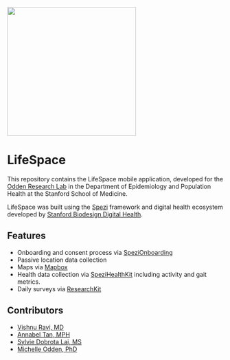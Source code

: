 <!--

This source file is part of LifeSpace based on the Stanford Spezi Template Application project

SPDX-FileCopyrightText: 2023 Stanford University

SPDX-License-Identifier: MIT

-->

<img src="https://user-images.githubusercontent.com/1212163/167851008-e5398f1d-18ac-49e7-a24d-1529b891b965.jpg" width="300" />

# LifeSpace

This repository contains the LifeSpace mobile application, developed for the [Odden Research Lab](https://michelleodden.com) in the Department of Epidemiology and Population Health at the Stanford School of Medicine.

LifeSpace was built using the [Spezi](https://github.com/StanfordSpezi/Spezi) framework and digital health ecosystem developed by [Stanford Biodesign Digital Health](https://bdh.stanford.edu/).

## Features

- Onboarding and consent process via [SpeziOnboarding](https://github.com/StanfordSpezi/SpeziOnboarding)
- Passive location data collection
- Maps via [Mapbox](https://www.mapbox.com/)
- Health data collection via [SpeziHealthKit](https://github.com/stanfordspezi/spezihealthkit) including activity and gait metrics.
- Daily surveys via [ResearchKit](https://www.apple.com/lae/researchkit/)

## Contributors

- [Vishnu Ravi, MD](https://github.com/vishnuravi)
- [Annabel Tan, MPH](https://github.com/annabelxtan)
- [Sylvie Dobrota Lai, MS](https://github.com/sylvieddl)
- [Michelle Odden, PhD](https://michelleodden.com/)